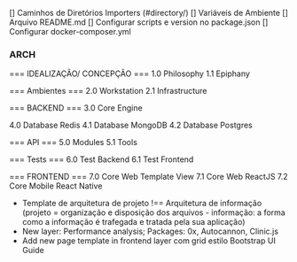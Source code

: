[] Caminhos de Diretórios Importers (#directory/)
[] Variáveis de Ambiente
[] Arquivo README.md
[] Configurar scripts e version no package.json
[] Configurar docker-composer.yml

### ARCH
=== IDEALIZAÇÃO/ CONCEPÇÃO ===
1.0 Philosophy
1.1 Epiphany

=== Ambientes ===
2.0 Workstation
2.1 Infrastructure

=== BACKEND ===
3.0 Core Engine

4.0 Database Redis
4.1 Database MongoDB
4.2 Database Postgres

=== API ===
5.0 Modules
5.1 Tools

=== Tests ===
6.0 Test Backend
6.1 Test Frontend

=== FRONTEND ===
7.0 Core Web Template View
7.1 Core Web ReactJS
7.2 Core Mobile React Native


* Template de arquitetura de projeto !== Arquitetura de informação (projeto = organização e disposição dos arquivos - informação: a forma como a informação é trafegada e tratada pela sua aplicação)
* New layer: Performance analysis; Packages: 0x, Autocannon, Clinic.js
* Add new page template in frontend layer com grid estilo Bootstrap UI Guide